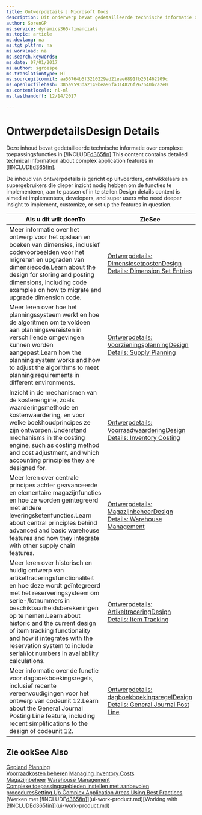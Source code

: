 ```yaml
---
title: Ontwerpdetails | Microsoft Docs
description: Dit onderwerp bevat gedetailleerde technische informatie over complexe toepassingsfuncties in Dynamics 365.
author: SorenGP
ms.service: dynamics365-financials
ms.topic: article
ms.devlang: na
ms.tgt_pltfrm: na
ms.workload: na
ms.search.keywords: 
ms.date: 07/01/2017
ms.author: sgroespe
ms.translationtype: HT
ms.sourcegitcommit: aa56764b5f3210229ad21eae6891fb201462209c
ms.openlocfilehash: 385a9593da2149bea96fa314826f267640b2a2e0
ms.contentlocale: nl-nl
ms.lasthandoff: 12/14/2017

---
```

# <a name="design-details"></a><span data-ttu-id="89535-103">Ontwerpdetails</span><span class="sxs-lookup"><span data-stu-id="89535-103">Design Details</span></span>
<span data-ttu-id="89535-104">Deze inhoud bevat gedetailleerde technische informatie over complexe toepassingsfuncties in [!INCLUDE[d365fin](includes/d365fin_md.md)].</span><span class="sxs-lookup"><span data-stu-id="89535-104">This content contains detailed technical information about complex application features in [!INCLUDE[d365fin](includes/d365fin_md.md)].</span></span>  

 <span data-ttu-id="89535-105">De inhoud van ontwerpdetails is gericht op uitvoerders, ontwikkelaars en supergebruikers die dieper inzicht nodig hebben om de functies te implementeren, aan te passen of in te stellen.</span><span class="sxs-lookup"><span data-stu-id="89535-105">Design details content is aimed at implementers, developers, and super users who need deeper insight to implement, customize, or set up the features in question.</span></span>  

|<span data-ttu-id="89535-106">**Als u dit wilt doen**</span><span class="sxs-lookup"><span data-stu-id="89535-106">**To**</span></span>|<span data-ttu-id="89535-107">**Zie**</span><span class="sxs-lookup"><span data-stu-id="89535-107">**See**</span></span>|  
|------------|-------------|  
|<span data-ttu-id="89535-108">Meer informatie over het ontwerp voor het opslaan en boeken van dimensies, inclusief codevoorbeelden voor het migreren en upgraden van dimensiecode.</span><span class="sxs-lookup"><span data-stu-id="89535-108">Learn about the design for storing and posting dimensions, including code examples on how to migrate and upgrade dimension code.</span></span>|[<span data-ttu-id="89535-109">Ontwerpdetails: Dimensiesetposten</span><span class="sxs-lookup"><span data-stu-id="89535-109">Design Details: Dimension Set Entries</span></span>](design-details-dimension-set-entries.md)|  
|<span data-ttu-id="89535-110">Meer leren over hoe het planningssysteem werkt en hoe de algoritmen om te voldoen aan planningsvereisten in verschillende omgevingen kunnen worden aangepast.</span><span class="sxs-lookup"><span data-stu-id="89535-110">Learn how the planning system works and how to adjust the algorithms to meet planning requirements in different environments.</span></span>|[<span data-ttu-id="89535-111">Ontwerpdetails: Voorzieningsplanning</span><span class="sxs-lookup"><span data-stu-id="89535-111">Design Details: Supply Planning</span></span>](design-details-supply-planning.md)|  
|<span data-ttu-id="89535-112">Inzicht in de mechanismen van de kostenengine, zoals waarderingsmethode en kostenwaardering, en voor welke boekhoudprincipes ze zijn ontworpen.</span><span class="sxs-lookup"><span data-stu-id="89535-112">Understand mechanisms in the costing engine, such as costing method and cost adjustment, and which accounting principles they are designed for.</span></span>|[<span data-ttu-id="89535-113">Ontwerpdetails: Voorraadwaardering</span><span class="sxs-lookup"><span data-stu-id="89535-113">Design Details: Inventory Costing</span></span>](design-details-inventory-costing.md)|  
|<span data-ttu-id="89535-114">Meer leren over centrale principes achter geavanceerde en elementaire magazijnfuncties en hoe ze worden geïntegreerd met andere leveringsketenfuncties.</span><span class="sxs-lookup"><span data-stu-id="89535-114">Learn about central principles behind advanced and basic warehouse features and how they integrate with other supply chain features.</span></span>|[<span data-ttu-id="89535-115">Ontwerpdetails: Magazijnbeheer</span><span class="sxs-lookup"><span data-stu-id="89535-115">Design Details: Warehouse Management</span></span>](design-details-warehouse-management.md)|  
|<span data-ttu-id="89535-116">Meer leren over historisch en huidig ontwerp van artikeltraceringsfunctionaliteit en hoe deze wordt geïntegreerd met het reserveringsysteem om serie-/lotnummers in beschikbaarheidsberekeningen op te nemen.</span><span class="sxs-lookup"><span data-stu-id="89535-116">Learn about historic and the current design of item tracking functionality and how it integrates with the reservation system to include serial/lot numbers in availability calculations.</span></span>|[<span data-ttu-id="89535-117">Ontwerpdetails: Artikeltracering</span><span class="sxs-lookup"><span data-stu-id="89535-117">Design Details: Item Tracking</span></span>](design-details-item-tracking.md)|  
|<span data-ttu-id="89535-118">Meer informatie over de functie voor dagboekboekingsregels, inclusief recente vereenvoudigingen voor het ontwerp van codeunit 12.</span><span class="sxs-lookup"><span data-stu-id="89535-118">Learn about the General Journal Posting Line feature, including recent simplifications to the design of codeunit 12.</span></span>|[<span data-ttu-id="89535-119">Ontwerpdetails: dagboekboekingsregel</span><span class="sxs-lookup"><span data-stu-id="89535-119">Design Details: General Journal Post Line</span></span>](design-details-general-journal-post-line.md)|  

## <a name="see-also"></a><span data-ttu-id="89535-120">Zie ook</span><span class="sxs-lookup"><span data-stu-id="89535-120">See Also</span></span>  
 <span data-ttu-id="89535-121">[Gepland](production-planning.md) </span><span class="sxs-lookup"><span data-stu-id="89535-121">[Planning](production-planning.md) </span></span>  
 <span data-ttu-id="89535-122">[Voorraadkosten beheren](finance-manage-inventory-costs.md) </span><span class="sxs-lookup"><span data-stu-id="89535-122">[Managing Inventory Costs](finance-manage-inventory-costs.md) </span></span>  
 <span data-ttu-id="89535-123">[Magazijnbeheer](warehouse-manage-warehouse.md) </span><span class="sxs-lookup"><span data-stu-id="89535-123">[Warehouse Management](warehouse-manage-warehouse.md) </span></span>  
 [<span data-ttu-id="89535-124">Complexe toepassingsgebieden instellen met aanbevolen procedures</span><span class="sxs-lookup"><span data-stu-id="89535-124">Setting Up Complex Application Areas Using Best Practices</span></span>](set-up-complex-application-areas-using-best-practices.md)  
 <span data-ttu-id="89535-125">[Werken met [!INCLUDE[d365fin](includes/d365fin_md.md)]](ui-work-product.md)</span><span class="sxs-lookup"><span data-stu-id="89535-125">[Working with [!INCLUDE[d365fin](includes/d365fin_md.md)]](ui-work-product.md)</span></span>

